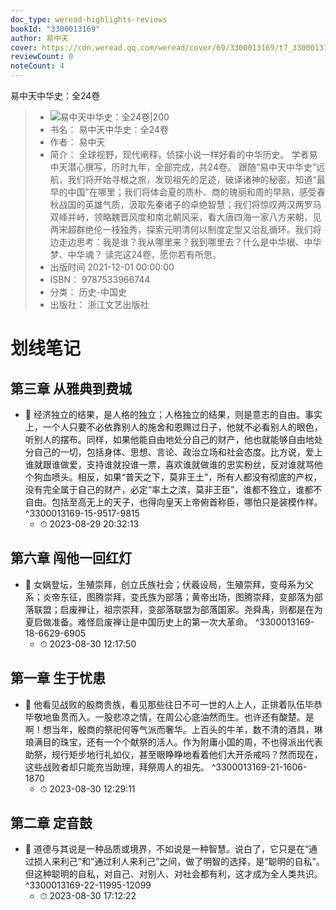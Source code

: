 ```yaml
---
doc_type: weread-highlights-reviews
bookId: "3300013169"
author: 易中天
cover: https://cdn.weread.qq.com/weread/cover/69/3300013169/t7_3300013169.jpg
reviewCount: 0
noteCount: 4
---
```

 易中天中华史：全24卷
> - ![ 易中天中华史：全24卷|200](https://cdn.weread.qq.com/weread/cover/69/3300013169/t7_3300013169.jpg)
> - 书名： 易中天中华史：全24卷
> - 作者： 易中天
> - 简介： 全球视野，现代阐释，侦探小说一样好看的中华历史。
学者易中天潜心撰写，历时九年，全部完成，共24卷。
跟随“易中天中华史”远航，我们将开始寻根之旅，发现祖先的足迹，破译诸神的秘密，知道“最早的中国”在哪里；我们将体会夏的质朴、商的瑰丽和周的早熟，感受春秋战国的英雄气质，汲取先秦诸子的卓绝智慧；我们将惊叹两汉两罗马双峰并峙，领略魏晋风度和南北朝风采，看大唐四海一家八方来朝，见两宋超群绝伦一枝独秀，探索元明清何以制度定型又治乱循环。我们将边走边思考：我是谁？我从哪里来？我到哪里去？什么是中华根、中华梦、中华魂？
读完这24卷，愿你若有所思。
> - 出版时间 2021-12-01 00:00:00
> - ISBN： 9787533966744
> - 分类： 历史-中国史
> - 出版社： 浙江文艺出版社

# 划线笔记

## 第三章 从雅典到费城


- 📌 经济独立的结果，是人格的独立；人格独立的结果，则是意志的自由。事实上，一个人只要不必依靠别人的施舍和恩赐过日子，他就不必看别人的眼色，听别人的摆布。同样，如果他能自由地处分自己的财产，他也就能够自由地处分自己的一切，包括身体、思想、言论、政治立场和社会态度。比方说，爱上谁就跟谁做爱，支持谁就投谁一票，喜欢谁就做谁的忠实粉丝，反对谁就骂他个狗血喷头。相反，如果“普天之下，莫非王土”，所有人都没有彻底的产权，没有完全属于自己的财产，必定“率土之滨，莫非王臣”，谁都不独立，谁都不自由。包括至高无上的天子，也得向皇天上帝俯首称臣，哪怕只是装模作样。 ^3300013169-15-9517-9815
    - ⏱ 2023-08-29 20:32:13 
## 第六章 闯他一回红灯


- 📌 女娲登坛，生殖崇拜，创立氏族社会；伏羲设局，生殖崇拜，变母系为父系；炎帝东征，图腾崇拜，变氏族为部落；黄帝出场，图腾崇拜，变部落为部落联盟；启废禅让，祖宗崇拜，变部落联盟为部落国家。尧舜禹，则都是在为夏启做准备。难怪启废禅让是中国历史上的第一次大革命。 ^3300013169-18-6629-6905
    - ⏱ 2023-08-30 12:17:50 
## 第一章 生于忧患


- 📌 他看见战败的殷商贵族，看见那些往日不可一世的人上人，正排着队伍毕恭毕敬地鱼贯而入。一股悲凉之情，在周公心底油然而生。也许还有酸楚。是啊！想当年，殷商的祭祀何等气派而奢华。上百头的牛羊，数不清的酒具，琳琅满目的珠宝，还有一个个献祭的活人。作为附庸小国的周，不也得派出代表助祭，规行矩步地行礼如仪，甚至眼睁睁地看着他们大开杀戒吗？然而现在，这些战败者却只能充当助理，拜祭周人的祖先。 ^3300013169-21-1606-1870
    - ⏱ 2023-08-30 12:29:11 
## 第二章 定音鼓


- 📌 道德与其说是一种品质或境界，不如说是一种智慧。说白了，它只是在“通过损人来利己”和“通过利人来利己”之间，做了明智的选择，是“聪明的自私”。但这种聪明的自私，对自己、对别人、对社会都有利，这才成为全人类共识。 ^3300013169-22-11995-12099
    - ⏱ 2023-08-30 17:12:22 
